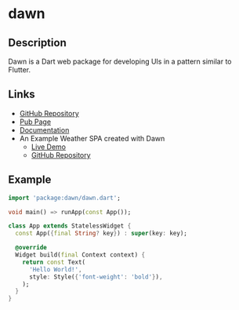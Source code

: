 # dawn

## Description

Dawn is a Dart web package for developing UIs in a pattern similar to Flutter.

## Links

- [GitHub Repository](https://github.com/Hawmex/dawn)
- [Pub Page](https://pub.dev/packages/dawn)
- [Documentation](https://pub.dev/documentation/dawn/latest/dawn/dawn-library.html)
- An Example Weather SPA created with Dawn
  - [Live Demo](https://dawnweather.netlify.app)
  - [GitHub Repository](https://github.com/Hawmex/dawn_weather_app)

## Example

```dart
import 'package:dawn/dawn.dart';

void main() => runApp(const App());

class App extends StatelessWidget {
  const App({final String? key}) : super(key: key);

  @override
  Widget build(final Context context) {
    return const Text(
      'Hello World!',
      style: Style({'font-weight': 'bold'}),
    );
  }
}
```
